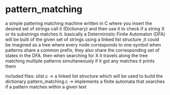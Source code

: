 # pattern_matching
a simple pattering matching machine written in C where you insert the desired set of strings call it (Dictionary) and then use it to check
if a string X or its substrings matches it.
basically a Deterministic Finite Automaton (DFA) will be bulit of the given set of strings using a linked list structure ,it could be
imagined as a tree where every node corresponds to one symbol when patterns share a common prefix, they also share the corresponding set 
of states in the DFA. then when searching for X it travels along the tree matching multiple patterns simultaneously if it got any matches
it prints them 

included files:
slist.c -> a linked list structure which will be used to build the dictionary
pattern_matching.c -> implements a finite automata that searches if a pattern matches within a given text
